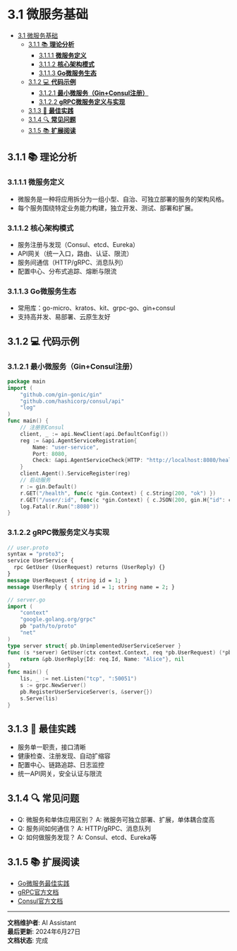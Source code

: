# 3.1 微服务基础

<!-- TOC START -->
- [3.1 微服务基础](#31-微服务基础)
  - [3.1.1 📚 **理论分析**](#311--理论分析)
    - [3.1.1.1 **微服务定义**](#3111-微服务定义)
    - [3.1.1.2 **核心架构模式**](#3112-核心架构模式)
    - [3.1.1.3 **Go微服务生态**](#3113-go微服务生态)
  - [3.1.2 💻 **代码示例**](#312--代码示例)
    - [3.1.2.1 **最小微服务（Gin+Consul注册）**](#3121-最小微服务ginconsul注册)
    - [3.1.2.2 **gRPC微服务定义与实现**](#3122-grpc微服务定义与实现)
  - [3.1.3 🎯 **最佳实践**](#313--最佳实践)
  - [3.1.4 🔍 **常见问题**](#314--常见问题)
  - [3.1.5 📚 **扩展阅读**](#315--扩展阅读)
<!-- TOC END -->

## 3.1.1 📚 **理论分析**

### 3.1.1.1 **微服务定义**

- 微服务是一种将应用拆分为一组小型、自治、可独立部署的服务的架构风格。
- 每个服务围绕特定业务能力构建，独立开发、测试、部署和扩展。

### 3.1.1.2 **核心架构模式**

- 服务注册与发现（Consul、etcd、Eureka）
- API网关（统一入口，路由、认证、限流）
- 服务间通信（HTTP/gRPC、消息队列）
- 配置中心、分布式追踪、熔断与限流

### 3.1.1.3 **Go微服务生态**

- 常用库：go-micro、kratos、kit、grpc-go、gin+consul
- 支持高并发、易部署、云原生友好

## 3.1.2 💻 **代码示例**

### 3.1.2.1 **最小微服务（Gin+Consul注册）**

```go
package main
import (
    "github.com/gin-gonic/gin"
    "github.com/hashicorp/consul/api"
    "log"
)
func main() {
    // 注册到Consul
    client, _ := api.NewClient(api.DefaultConfig())
    reg := &api.AgentServiceRegistration{
        Name: "user-service",
        Port: 8080,
        Check: &api.AgentServiceCheck{HTTP: "http://localhost:8080/health", Interval: "10s"},
    }
    client.Agent().ServiceRegister(reg)
    // 启动服务
    r := gin.Default()
    r.GET("/health", func(c *gin.Context) { c.String(200, "ok") })
    r.GET("/user/:id", func(c *gin.Context) { c.JSON(200, gin.H{"id": c.Param("id")}) })
    log.Fatal(r.Run(":8080"))
}

```

### 3.1.2.2 **gRPC微服务定义与实现**

```proto
// user.proto
syntax = "proto3";
service UserService {
  rpc GetUser (UserRequest) returns (UserReply) {}
}
message UserRequest { string id = 1; }
message UserReply { string id = 1; string name = 2; }

```

```go
// server.go
import (
    "context"
    "google.golang.org/grpc"
    pb "path/to/proto"
    "net"
)
type server struct{ pb.UnimplementedUserServiceServer }
func (s *server) GetUser(ctx context.Context, req *pb.UserRequest) (*pb.UserReply, error) {
    return &pb.UserReply{Id: req.Id, Name: "Alice"}, nil
}
func main() {
    lis, _ := net.Listen("tcp", ":50051")
    s := grpc.NewServer()
    pb.RegisterUserServiceServer(s, &server{})
    s.Serve(lis)
}

```

## 3.1.3 🎯 **最佳实践**

- 服务单一职责，接口清晰
- 健康检查、注册发现、自动扩缩容
- 配置中心、链路追踪、日志监控
- 统一API网关，安全认证与限流

## 3.1.4 🔍 **常见问题**

- Q: 微服务和单体应用区别？
  A: 微服务可独立部署、扩展，单体耦合度高
- Q: 服务间如何通信？
  A: HTTP/gRPC、消息队列
- Q: 如何做服务发现？
  A: Consul、etcd、Eureka等

## 3.1.5 📚 **扩展阅读**

- [Go微服务最佳实践](https://github.com/micro/go-micro)
- [gRPC官方文档](https://grpc.io/docs/languages/go/quickstart/)
- [Consul官方文档](https://www.consul.io/docs)

---

**文档维护者**: AI Assistant  
**最后更新**: 2024年6月27日  
**文档状态**: 完成
